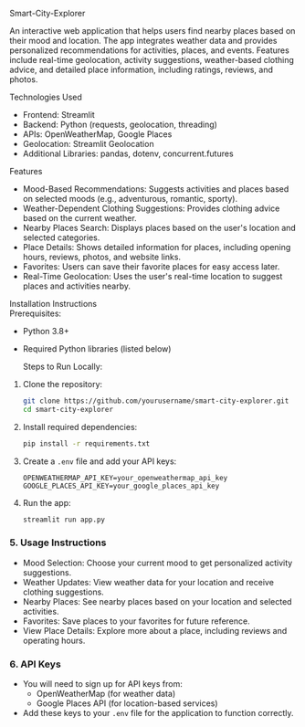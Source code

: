 Smart-City-Explorer


  An interactive web application that helps users find nearby places based on their mood and location. The app integrates weather data and provides personalized recommendations for activities, places, and events. Features include real-time geolocation, activity suggestions, weather-based clothing advice, and detailed place information, including ratings, reviews, and photos.

Technologies Used
   - Frontend: Streamlit
   - Backend: Python (requests, geolocation, threading)
   - APIs: OpenWeatherMap, Google Places
   - Geolocation: Streamlit Geolocation
   - Additional Libraries: pandas, dotenv, concurrent.futures

Features
   -  Mood-Based Recommendations:   Suggests activities and places based on selected moods (e.g., adventurous, romantic, sporty).
   -   Weather-Dependent Clothing Suggestions:   Provides clothing advice based on the current weather.
   -   Nearby Places Search:   Displays places based on the user's location and selected categories.
   -   Place Details:   Shows detailed information for places, including opening hours, reviews, photos, and website links.
   -   Favorites:   Users can save their favorite places for easy access later.
   -   Real-Time Geolocation:   Uses the user's real-time location to suggest places and activities nearby.

Installation Instructions  
     Prerequisites:  
   - Python 3.8+
   - Required Python libraries (listed below)
   
     Steps to Run Locally:  
   1. Clone the repository:
      ```bash
      git clone https://github.com/yourusername/smart-city-explorer.git
      cd smart-city-explorer
      ```
   2. Install required dependencies:
      ```bash
      pip install -r requirements.txt
      ```
   3. Create a `.env` file and add your API keys:
      ```text
      OPENWEATHERMAP_API_KEY=your_openweathermap_api_key
      GOOGLE_PLACES_API_KEY=your_google_places_api_key
      ```
   4. Run the app:
      ```bash
      streamlit run app.py
      ```

### 5.   Usage Instructions  
   -   Mood Selection:   Choose your current mood to get personalized activity suggestions.
   -   Weather Updates:   View weather data for your location and receive clothing suggestions.
   -   Nearby Places:   See nearby places based on your location and selected activities.
   -   Favorites:   Save places to your favorites for future reference.
   -   View Place Details:   Explore more about a place, including reviews and operating hours.

### 6.   API Keys  
   - You will need to sign up for API keys from:
     -   OpenWeatherMap   (for weather data)
     -   Google Places API   (for location-based services)
   - Add these keys to your `.env` file for the application to function correctly.
